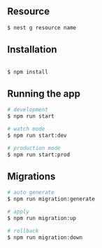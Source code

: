 ## Resource
```bash
$ nest g resource name
```

## Installation

```bash

$ npm install

```

## Running the app

```bash
# development
$ npm run start

# watch mode
$ npm run start:dev

# production mode
$ npm run start:prod
```

## Migrations

```bash
# auto generate
$ npm run migration:generate

# apply
$ npm run migration:up

# rollback
$ npm run migration:down
```
